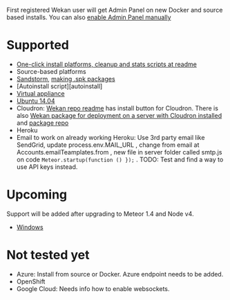 First registered Wekan user will get Admin Panel on new Docker and source based
installs. You can also [enable Admin Panel manually](https://github.com/wekan/wekan/blob/devel/CHANGELOG.md#v0111-rc2-2017-03-05-wekan-prerelease)

# Supported

* [One-click install platforms, cleanup and stats scripts at readme](https://github.com/wekan/wekan#supported-platforms)
* Source-based platforms
* [Sandstorm](https://sandstorm.io), [making .spk packages](https://github.com/wekan/wekan/issues/823)
* [Autoinstall script][autoinstall]
* [Virtual appliance](https://github.com/wekan/wekan/wiki/virtual-appliance)
* [Ubuntu 14.04](https://github.com/wekan/wekan/issues/978)
* Cloudron: [Wekan repo readme](https://github.com/wekan/wekan) has install button for Cloudron. There is also [Wekan package for deployment on a server with Cloudron installed](https://cloudron.io/store/io.wekan.cloudronapp.html) and [package repo](https://git.cloudron.io/cloudron/wekan-app)
* Heroku
* Email to work on already working Heroku: Use 3rd party email like SendGrid, update process.env.MAIL_URL ,
change from email at Accounts.emailTeamplates.from , new file in server folder called smtp.js on code
`Meteor.startup(function () });` . TODO: Test and find a way to use API keys instead.

# Upcoming

Support will be added after upgrading to Meteor 1.4 and Node v4.

* [Windows](https://github.com/wekan/wekan/issues/977)

# Not tested yet

* Azure: Install from source or Docker. Azure endpoint needs to be added.
* OpenShift
* Google Cloud: Needs info how to enable websockets.